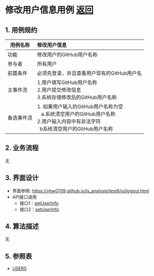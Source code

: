 ﻿
# 修改用户信息用例 [返回](../README.md)
## 1. 用例规约

|用例名称|修改用户信息|
|-------|:-------------|
|功能|修改用户的GitHub用户名称|
|参与者|所有用户|
|前置条件|必须先登录，并且查看用户现有的GitHub用户名|
|主事件流| 1.用户填写GitHub用户名称 <br/> 2.用户提交修改信息 <br/>3.系统存储修改后的GitHub用户名称|
|备选事件流|1. 如果用户输入的GitHub用户名称为空 <br/>&nbsp;&nbsp; a.系统清空用户的GitHub用户名称<br/>2.用户输入内容中有非法字符<br/>&nbsp;&nbsp;b系统清空用户的GitHub用户名称|

## 2. 业务流程
无

## 3. 界面设计
- 界面参照: https://yhw0709.github.io/is_analysis/test6/ui/logout.html
- API接口调用
    - 接口1：[getUserInfo](../interface/getUserInfo.md)
    - 接口2：[setUserInfo](../interface/setUserInfo.md)
    
## 4. 算法描述
无
    
## 5. 参照表
- [USERS](../database.md/#USERS)
